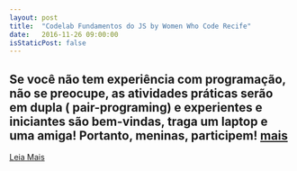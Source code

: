 ```yaml
---
layout: post
title:  "Codelab Fundamentos do JS by Women Who Code Recife"
date:   2016-11-26 09:00:00
isStaticPost: false
---
```

Se você não tem experiência com programação, não se preocupe, as atividades práticas serão em dupla ( pair-programing) e experientes e iniciantes são bem-vindas, traga um laptop e uma amiga! Portanto, meninas, participem! <a href="#">mais</a>
---
[Leia Mais](https://www.sympla.com.br/jsday-recife-2016__88256/#codelabwwcode "Leia Mais")
